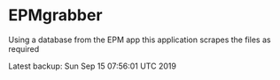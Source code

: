 # EPMgrabber
Using a database from the EPM app this application scrapes the files as required


Latest backup: Sun Sep 15 07:56:01 UTC 2019
